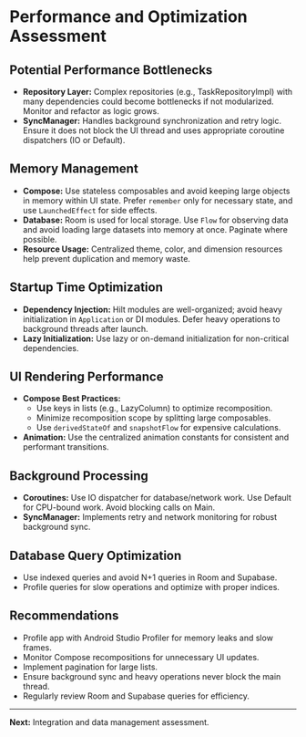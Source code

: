 # Performance and Optimization Assessment

## Potential Performance Bottlenecks
- **Repository Layer:** Complex repositories (e.g., TaskRepositoryImpl) with many dependencies could become bottlenecks if not modularized. Monitor and refactor as logic grows.
- **SyncManager:** Handles background synchronization and retry logic. Ensure it does not block the UI thread and uses appropriate coroutine dispatchers (IO or Default).

## Memory Management
- **Compose:** Use stateless composables and avoid keeping large objects in memory within UI state. Prefer `remember` only for necessary state, and use `LaunchedEffect` for side effects.
- **Database:** Room is used for local storage. Use `Flow` for observing data and avoid loading large datasets into memory at once. Paginate where possible.
- **Resource Usage:** Centralized theme, color, and dimension resources help prevent duplication and memory waste.

## Startup Time Optimization
- **Dependency Injection:** Hilt modules are well-organized; avoid heavy initialization in `Application` or DI modules. Defer heavy operations to background threads after launch.
- **Lazy Initialization:** Use lazy or on-demand initialization for non-critical dependencies.

## UI Rendering Performance
- **Compose Best Practices:**
  - Use keys in lists (e.g., LazyColumn) to optimize recomposition.
  - Minimize recomposition scope by splitting large composables.
  - Use `derivedStateOf` and `snapshotFlow` for expensive calculations.
- **Animation:** Use the centralized animation constants for consistent and performant transitions.

## Background Processing
- **Coroutines:** Use IO dispatcher for database/network work. Use Default for CPU-bound work. Avoid blocking calls on Main.
- **SyncManager:** Implements retry and network monitoring for robust background sync.

## Database Query Optimization
- Use indexed queries and avoid N+1 queries in Room and Supabase.
- Profile queries for slow operations and optimize with proper indices.

## Recommendations
- Profile app with Android Studio Profiler for memory leaks and slow frames.
- Monitor Compose recompositions for unnecessary UI updates.
- Implement pagination for large lists.
- Ensure background sync and heavy operations never block the main thread.
- Regularly review Room and Supabase queries for efficiency.

---

**Next:** Integration and data management assessment.
